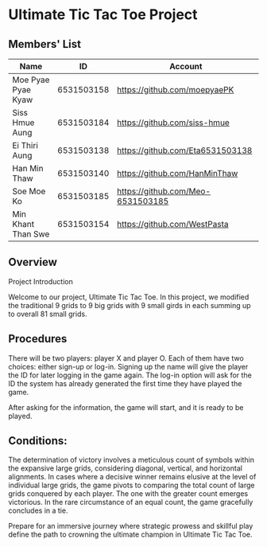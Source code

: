Ultimate Tic Tac Toe Project
=============
 Members' List 
---------------------

|       Name          |      ID        |   Account  |
|---------------------|----------------|------------|
| Moe Pyae Pyae Kyaw  |   6531503158   |https://github.com/moepyaePK     |
| Siss Hmue Aung      |   6531503184   |https://github.com/siss-hmue     |
| Ei Thiri Aung       |   6531503138   |https://github.com/Eta6531503138 |
| Han Min Thaw        |   6531503140   |https://github.com/HanMinThaw    |
| Soe Moe Ko          |   6531503185   |https://github.com/Meo-6531503185|
| Min Khant Than Swe  |   6531503154   |https://github.com/WestPasta     |

 Overview 
------------



Project Introduction


Welcome to our project, Ultimate Tic Tac Toe. In this project, we modified the traditional 9 grids to 9 big grids with 9 small girds in each summing up to overall 81 small grids. 

Procedures
-----------

There will be two players: player X and player O. Each of them have two choices: either sign-up or log-in. Signing up the name will give the player the ID for later logging in the game again. The log-in option will ask for the ID the system has already generated the first time they have played the game.

After asking for the information, the game will start, and it is ready to be played.

Conditions:
------------

The determination of victory involves a meticulous count of symbols within the expansive large grids, considering diagonal, vertical, and horizontal alignments. In cases where a decisive winner remains elusive at the level of individual large grids, the game pivots to comparing the total count of large grids conquered by each player. The one with the greater count emerges victorious. In the rare circumstance of an equal count, the game gracefully concludes in a tie.

Prepare for an immersive journey where strategic prowess and skillful play define the path to crowning the ultimate champion in Ultimate Tic Tac Toe.

